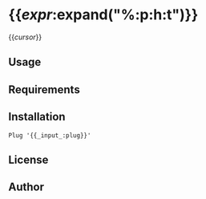 # {{_expr_:expand("%:p:h:t")}}

{{_cursor_}}

## Usage

## Requirements

## Installation

```
Plug '{{_input_:plug}}'
```

## License

## Author

